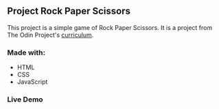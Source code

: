 ## Project Rock Paper Scissors

This project is a simple game of Rock Paper Scissors. It is a project from The Odin Project's [curriculum](https://www.theodinproject.com/courses/web-development-101/lessons/rock-paper-scissors).

### Made with:

- HTML
- CSS
- JavaScript

### Live Demo
